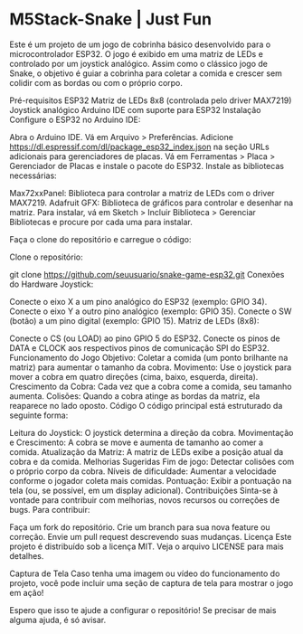 # M5Stack-Snake | Just Fun

Este é um projeto de um jogo de cobrinha básico desenvolvido para o microcontrolador ESP32. O jogo é exibido em uma matriz de LEDs e controlado por um joystick analógico. Assim como o clássico jogo de Snake, o objetivo é guiar a cobrinha para coletar a comida e crescer sem colidir com as bordas ou com o próprio corpo.

Pré-requisitos
ESP32
Matriz de LEDs 8x8 (controlada pelo driver MAX7219)
Joystick analógico
Arduino IDE com suporte para ESP32
Instalação
Configure o ESP32 no Arduino IDE:

Abra o Arduino IDE.
Vá em Arquivo > Preferências.
Adicione https://dl.espressif.com/dl/package_esp32_index.json na seção URLs adicionais para gerenciadores de placas.
Vá em Ferramentas > Placa > Gerenciador de Placas e instale o pacote do ESP32.
Instale as bibliotecas necessárias:

Max72xxPanel: Biblioteca para controlar a matriz de LEDs com o driver MAX7219.
Adafruit GFX: Biblioteca de gráficos para controlar e desenhar na matriz.
Para instalar, vá em Sketch > Incluir Biblioteca > Gerenciar Bibliotecas e procure por cada uma para instalar.

Faça o clone do repositório e carregue o código:

Clone o repositório:

git clone https://github.com/seuusuario/snake-game-esp32.git
Conexões do Hardware
Joystick:

Conecte o eixo X a um pino analógico do ESP32 (exemplo: GPIO 34).
Conecte o eixo Y a outro pino analógico (exemplo: GPIO 35).
Conecte o SW (botão) a um pino digital (exemplo: GPIO 15).
Matriz de LEDs (8x8):

Conecte o CS (ou LOAD) ao pino GPIO 5 do ESP32.
Conecte os pinos de DATA e CLOCK aos respectivos pinos de comunicação SPI do ESP32.
Funcionamento do Jogo
Objetivo: Coletar a comida (um ponto brilhante na matriz) para aumentar o tamanho da cobra.
Movimento: Use o joystick para mover a cobra em quatro direções (cima, baixo, esquerda, direita).
Crescimento da Cobra: Cada vez que a cobra come a comida, seu tamanho aumenta.
Colisões: Quando a cobra atinge as bordas da matriz, ela reaparece no lado oposto.
Código
O código principal está estruturado da seguinte forma:

Leitura do Joystick: O joystick determina a direção da cobra.
Movimentação e Crescimento: A cobra se move e aumenta de tamanho ao comer a comida.
Atualização da Matriz: A matriz de LEDs exibe a posição atual da cobra e da comida.
Melhorias Sugeridas
Fim de jogo: Detectar colisões com o próprio corpo da cobra.
Níveis de dificuldade: Aumentar a velocidade conforme o jogador coleta mais comidas.
Pontuação: Exibir a pontuação na tela (ou, se possível, em um display adicional).
Contribuições
Sinta-se à vontade para contribuir com melhorias, novos recursos ou correções de bugs. Para contribuir:

Faça um fork do repositório.
Crie um branch para sua nova feature ou correção.
Envie um pull request descrevendo suas mudanças.
Licença
Este projeto é distribuído sob a licença MIT. Veja o arquivo LICENSE para mais detalhes.

Captura de Tela
Caso tenha uma imagem ou vídeo do funcionamento do projeto, você pode incluir uma seção de captura de tela para mostrar o jogo em ação!

Espero que isso te ajude a configurar o repositório! Se precisar de mais alguma ajuda, é só avisar.

